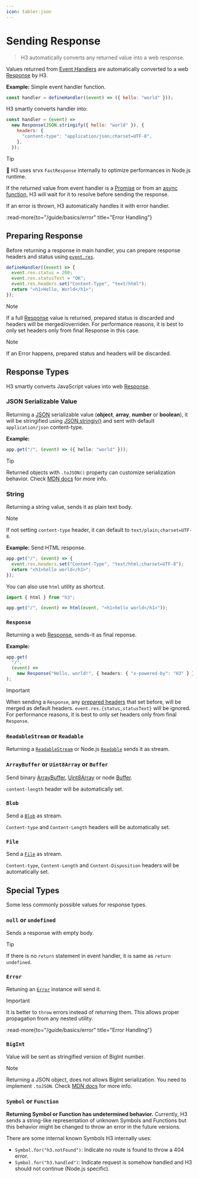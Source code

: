 ```yaml
---
icon: tabler:json
---
```


# Sending Response

> H3 automatically converts any returned value into a web response.

Values returned from [Event Handlers](/guide/basics/handler) are automatically converted to a web [Response](https://developer.mozilla.org/en-US/docs/Web/API/Response) by H3.

**Example:** Simple event handler function.

```js
const handler = defineHandler((event) => ({ hello: "world" }));
```

H3 smartly converts handler into:

```js
const handler = (event) =>
  new Response(JSON.stringify({ hello: "world" }), {
    headers: {
      "content-type": "application/json;charset=UTF-8",
    },
  });
```

> [!TIP]
> 🚀 H3 uses srvx `FastResponse` internally to optimize performances in Node.js runtime.

If the returned value from event handler is a [Promise](https://developer.mozilla.org/en-US/docs/Web/JavaScript/Reference/Global_Objects/Promise) or from an [async function](https://developer.mozilla.org/en-US/docs/Web/JavaScript/Reference/Statements/async_function), H3 will wait for it to resolve before sending the response.

If an error is thrown, H3 automatically handles it with error handler.

:read-more{to="/guide/basics/error" title="Error Handling"}

## Preparing Response

Before returning a response in main handler, you can prepare response headers and status using [`event.res`](/guide/api/h3event#eventres).

```js
defineHandler((event) => {
  event.res.status = 200;
  event.res.statusText = "OK";
  event.res.headers.set("Content-Type", "text/html");
  return "<h1>Hello, World</h1>";
});
```

> [!NOTE]
> If a full [Response](https://developer.mozilla.org/en-US/docs/Web/API/Response/Response) value is returned, prepared status is discarded and headers will be merged/overriden. For performance reasons, it is best to only set headers only from final Response in this case.

> [!NOTE]
> If an Error happens, prepared status and headers will be discarded.

## Response Types

H3 smartly converts JavaScript values into web [Response](https://developer.mozilla.org/en-US/docs/Web/API/Response/Response).

### JSON Serializable Value

Returning a [JSON](https://developer.mozilla.org/en-US/docs/Web/JavaScript/Reference/Global_Objects/JSON) serializable value (**object**, **array**, **number** or **boolean**), it will be stringified using [JSON.stringiy()](https://developer.mozilla.org/en-US/docs/Web/JavaScript/Reference/Global_Objects/JSON/stringify) and sent with default `application/json` content-type.

**Example:**

```ts
app.get("/", (event) => ({ hello: "world" }));
```

> [!TIP]
> Returned objects with `.toJSON()` property can customize serialization behavior. Check [MDN docs](https://developer.mozilla.org/en-US/docs/Web/JavaScript/Reference/Global_Objects/JSON/stringify) for more info.

### String

Returning a string value, sends it as plain text body.

> [!NOTE]
> If not setting `content-type` header, it can default to `text/plain;charset=UTF-8`.

**Example:** Send HTML response.

```ts
app.get("/", (event) => {
  event.res.headers.set("Content-Type", "text/html;charset=UTF-8");
  return "<h1>hello world</h1>";
});
```

You can also use `html` utility as shortcut.

```js
import { html } from "h3";

app.get("/", (event) => html(event, "<h1>hello world</h1>"));
```

### `Response`

Returning a web [Response](https://developer.mozilla.org/en-US/docs/Web/API/Response/Response), sends-it as final reponse.

**Example:**

```ts
app.get(
  "/",
  (event) =>
    new Response("Hello, world!", { headers: { "x-powered-by": "H3" } }),
);
```

> [!IMPORTANT]
> When sending a `Response`, any [prepared headers](#preparing-response) that set before, will be merged as default headers. `event.res.{status,statusText}` will be ignored. For performance reasons, it is best to only set headers only from final `Response`.

### `ReadableStream` or `Readable`

Returning a [`ReadableStream`](https://developer.mozilla.org/en-US/docs/Web/API/ReadableStream) or Node.js [`Readable`](https://nodejs.org/api/stream.html#readable-streams) sends it as stream.

### `ArrayBuffer` or `Uint8Array` or `Buffer`

Send binary [ArrayBuffer](https://developer.mozilla.org/en-US/docs/Web/JavaScript/Reference/Global_Objects/ArrayBuffer), [Uint8Array](https://developer.mozilla.org/en-US/docs/Web/JavaScript/Reference/Global_Objects/Uint8Array) or node [Buffer](https://nodejs.org/api/buffer.html#buffer).

`content-length` header will be automatically set.

### `Blob`

Send a [`Blob`](https://developer.mozilla.org/en-US/docs/Web/API/Blob) as stream.

`Content-type` and `Content-Length` headers will be automatically set.

### `File`

Send a [`File`](https://developer.mozilla.org/en-US/docs/Web/API/File) as stream.

`Content-type`, `Content-Length` and `Content-Disposition` headers will be automatically set.

## Special Types

Some less commonly possible values for response types.

### `null` or `undefined`

Sends a response with empty body.

> [!TIP]
> If there is no `return` statement in event handler, it is same as `return undefined`.

### `Error`

Retuning an [`Error`](https://developer.mozilla.org/en-US/docs/Web/JavaScript/Reference/Global_Objects/Error) instance will send it.

> [!IMPORTANT]
> It is better to `throw` errors instead of returning them. This allows proper propagation from any nested utility.

:read-more{to="/guide/basics/error" title="Error Handling"}

### `BigInt`

Value will be sent as stringified version of BigInt number.

> [!NOTE]
> Returning a JSON object, does not allows BigInt serialization. You need to implement `.toJSON`. Check [MDN docs](https://developer.mozilla.org/en-US/docs/Web/JavaScript/Reference/Global_Objects/JSON/stringify) for more info.

### `Symbol` or `Function`

**Returning Symbol or Function has undetermined behavior.** Currently, H3 sends a string-like representation of unknown Symbols and Functions but this behavior might be changed to throw an error in the future versions.

There are some internal known Symbols H3 internally uses:

- `Symbol.for("h3.notFound")`: Indicate no route is found to throw a 404 error.
- `Symbol.for("h3.handled")`: Indicate request is somehow handled and H3 should not continue (Node.js specific).
